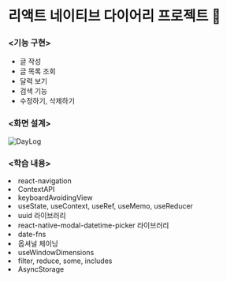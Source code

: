 # 리액트 네이티브 다이어리 프로젝트 📅

<h3> <기능 구현> </h5>
<ul>
<li> 글 작성 </li> 
<li> 글 목록 조회 </li>
<li> 달력 보기 </li>
<li> 검색 기능 </li>
<li> 수정하기, 삭제하기 </li>
</ul>

<h3> <화면 설계> </h3> 
<p> </p>

![DayLog](https://user-images.githubusercontent.com/113401733/200489421-9aee9f56-6b0e-4804-a683-2eae6b804ea4.png) 

<h3> <학습 내용> </h3>
<li> react-navigation </li> 
<li> ContextAPI </li>
<li> keyboardAvoidingView </li>
<li> useState, useContext, useRef, useMemo, useReducer </li>
<li> uuid 라이브러리 </li>
<li> react-native-modal-datetime-picker 라이브러리 </li>
<li> date-fns </li>
<li> 옵셔널 체이닝 </li>
<li> useWindowDimensions </li> 
<li> filter, reduce, some, includes </li>
<li> AsyncStorage </li>
